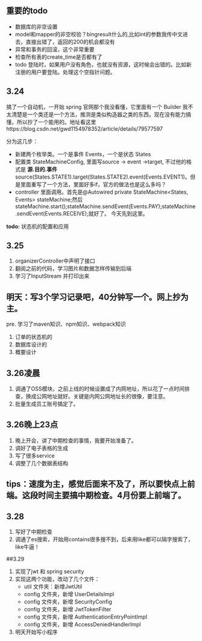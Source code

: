 ## 重要的todo
- 数据库的非空设置
- model和mapper的非空校验？bingresult什么的,比如int的参数我传中文进去，直接出错了，返回的200的机会都没有
- 异常和事务的回滚，这个非常重要
- 检查所有表的create_time是否都有了
- todo 登陆时，如果用户没有角色，也就没有资源，这时候会出错的。比如新注册的用户要登陆。处理这个空指针问题。


## 3.24
搞了一个自动机，一开始 spring 官网那个我没看懂，它里面有一个 Builder 我不太清楚是一个类还是一个方法，推测是类似构造器之类的东西。现在没有能力搞懂，所以抄了一个能用的。地址看这里https://blog.csdn.net/gwd1154978352/article/details/79577597

分为这几步：
- 新建两个枚举类。一个是事件 Events，一个是状态 States
- 配置类 StateMachineConfig, 里面写source -> event ->target, 不过他的格式是 **源.目的.事件** source(States.STATE1).target(States.STATE2).event(Events.EVENT1)。但是里面重写了一个方法，里面好多if，官方的做法也是这么多吗？
- controller 里面调用。首先是@Autowired private StateMachine<States, Events> stateMachine;然后stateMachine.start();stateMachine.sendEvent(Events.PAY);stateMachine.sendEvent(Events.RECEIVE);就好了。
今天先到这里。

**todo:** 状态机的配置和应用


## 3.25
1. organizerController中声明了接口
2. 翻阅之前的代码，学习图片和数据怎样传输到后端
3. 学习了InputStream 并打印出来

## 明天：写3个学习记录吧，40分钟写一个。网上抄为主。
pre. 学习了maven知识、npm知识、webpack知识
1. 订单的状态机的
2. 数据库设计的
3. 概要设计

## 3.26凌晨
1. 调通了OSS模块，之前上线的时候设置成了内网地址，所以花了一点时间排查，换成公网地址就好。关键是内网公网地址长的很像，要注意。
2. 批量生成员工账号搞定了。

## 3.26晚上23点
1. 晚上开会，讲了中期检查的事情，我要开始准备了。
2. 调好了电子表格的生成
3. 写了很多service
4. 调整了几个数据表结构

## tips：速度为主，感觉后面来不及了，所以要快点上前端。这段时间主要搞中期检查。4月份要上前端了。

## 3.28
1. 写好了中期检查
2. 调通了es搜索，开始用contains很多搜不到，后来用like都可以隔字搜索了，like牛逼！

##3.29
1. 实现了jwt 和 spring security
2. 实现这两个功能，改动了几个文件：
   - util 文件夹：新增JwtUtil
   - config 文件夹，新增 UserDetailsImpl
   - config 文件夹，新增 SecurityConfig
   - config 文件夹，新增 JwtTokenFilter
   - config 文件夹，新增 AuthenticationEntryPointImpl
   - config 文件夹，新增 AccessDeniedHandlerImpl
3. 明天开始写小程序
